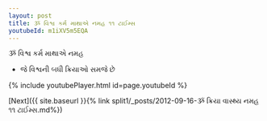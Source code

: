 ```yaml
---
layout: post
title: ૐ વિશ્વ કર્મ માથાએ નમહ ૧૧ ટાઈમ્સ
youtubeId: m1iXV5m5EQA
---
```

 
 
 ૐ વિશ્વ કર્મ માથાએ નમહ  
 
 -  જે વિશ્વની બધી ક્રિયાઓ સમજે છે 
 
  
 
  
 
 
 
 
 
 


{% include youtubePlayer.html id=page.youtubeId %}
 
[Next]({{ site.baseurl }}{% link  split1/_posts/2012-09-16-ૐ ક્રિયા વાસ્થ્ય નમહ ૧૧ ટાઈમ્સ.md%})
 
